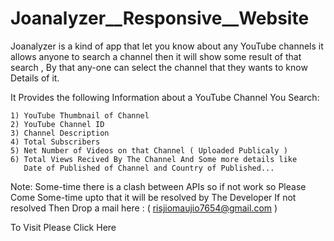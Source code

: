 # Joanalyzer__Responsive__Website

Joanalyzer is a kind of app that let you know about any YouTube channels it allows anyone
to search a channel then it will show some result of that search , By that any-one can select
the channel that they wants to know Details of it.

It Provides the following Information about a YouTube Channel You Search: 

    1) YouTube Thumbnail of Channel
    2) YouTube Channel ID
    3) Channel Description
    4) Total Subscribers
    5) Net Number of Videos on that Channel ( Uploaded Publicaly )
    6) Total Views Recived By The Channel And Some more details like 
       Date of Published of Channel and Country of Published...
    



Note: Some-time there is a clash between APIs so if not work so 
     Please Come Some-time upto that it will be resolved by The Developer
     If not resolved Then Drop a mail here : ( risjiomaujio7654@gmail.com )

To Visit Please Click Here
